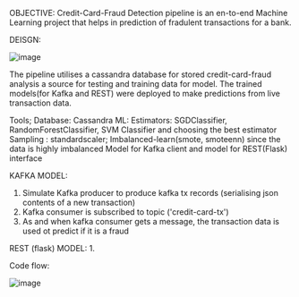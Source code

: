 OBJECTIVE:
Credit-Card-Fraud Detection pipeline is an en-to-end Machine Learning project that helps in prediction of fradulent transactions for a bank.

DEISGN:

![image](https://user-images.githubusercontent.com/40231735/222939903-d4ebcb75-b792-4b22-848b-1df1d1a0e025.png)

The pipeline utilises a cassandra database for stored credit-card-fraud analysis a source for testing and training data for model. The trained models(for Kafka and REST) were deployed to make predictions from live transaction data.

Tools;
Database: Cassandra
ML: 
   Estimators: SGDClassifier, RandomForestClassifier, SVM Classifier and choosing the best estimator
   Sampling : standardscaler; Imbalanced-learn(smote, smoteenn) since the data is highly imbalanced
   Model for Kafka client and model for REST(Flask) interface


KAFKA MODEL:
   1. Simulate Kafka producer to produce kafka tx records (serialising json contents of a new transaction)
   2. Kafka consumer is subscribed to topic ('credit-card-tx')
   3. As and when kafka consumer gets a message, the transaction data is used ot predict if it is a fraud 

REST (flask) MODEL:
   1. 
   

Code flow:

![image](https://user-images.githubusercontent.com/40231735/222940725-63bd24c4-7346-4987-870d-9a8c5e09d1f5.png)


   
